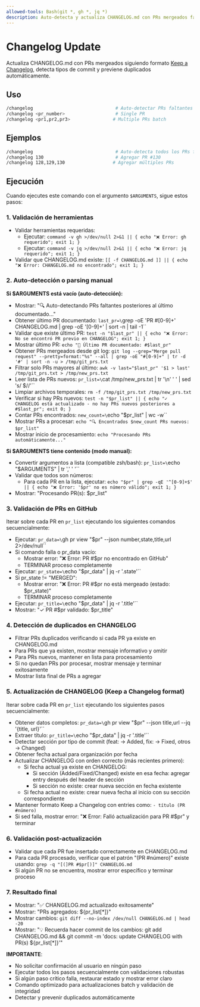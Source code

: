 ```yaml
---
allowed-tools: Bash(git *, gh *, jq *)
description: Auto-detecta y actualiza CHANGELOG.md con PRs mergeados faltantes
---
```


# Changelog Update

Actualiza CHANGELOG.md con PRs mergeados siguiendo formato [Keep a Changelog](https://keepachangelog.com/), detecta tipos de commit y previene duplicados automáticamente.

## Uso

```bash
/changelog                               # Auto-detectar PRs faltantes (recomendado)
/changelog <pr_number>                   # Single PR
/changelog <pr1,pr2,pr3>                # Multiple PRs batch
```

## Ejemplos

```bash
/changelog                               # Auto-detecta todos los PRs faltantes
/changelog 130                           # Agregar PR #130
/changelog 128,129,130                  # Agregar múltiples PRs
```

## Ejecución

Cuando ejecutes este comando con el argumento `$ARGUMENTS`, sigue estos pasos:

### 1. Validación de herramientas

- Validar herramientas requeridas:
  - Ejecutar: `command -v gh >/dev/null 2>&1 || { echo "❌ Error: gh requerido"; exit 1; }`
  - Ejecutar: `command -v jq >/dev/null 2>&1 || { echo "❌ Error: jq requerido"; exit 1; }`
- Validar que CHANGELOG.md existe: `[[ -f CHANGELOG.md ]] || { echo "❌ Error: CHANGELOG.md no encontrado"; exit 1; }`

### 2. Auto-detección o parsing manual

**Si $ARGUMENTS está vacío (auto-detección):**

- Mostrar: "🔍 Auto-detectando PRs faltantes posteriores al último documentado..."
- Obtener último PR documentado: `last_pr=\`grep -oE 'PR #[0-9]+' CHANGELOG.md | grep -oE '[0-9]+' | sort -n | tail -1\``
- Validar que existe último PR: `test -n "$last_pr" || { echo "❌ Error: No se encontró PR previo en CHANGELOG"; exit 1; }`
- Mostrar último PR: `echo "📍 Último PR documentado: #$last_pr"`
- Obtener PRs mergeados desde git log: `git log --grep="Merge pull request" --pretty=format:"%s" --all | grep -oE "#[0-9]+" | tr -d '#' | sort -n -u > /tmp/git_prs.txt`
- Filtrar solo PRs mayores al último: `awk -v last="$last_pr" '$1 > last' /tmp/git_prs.txt > /tmp/new_prs.txt`
- Leer lista de PRs nuevos: `pr_list=\`cat /tmp/new_prs.txt | tr '\n' ' ' | sed 's/ $//'\``
- Limpiar archivos temporales: `rm -f /tmp/git_prs.txt /tmp/new_prs.txt`
- Verificar si hay PRs nuevos: `test -n "$pr_list" || { echo "✓ CHANGELOG está actualizado - no hay PRs nuevos posteriores a #$last_pr"; exit 0; }`
- Contar PRs encontrados: `new_count=\`echo "$pr_list" | wc -w\``
- Mostrar PRs a procesar: `echo "🔍 Encontrados $new_count PRs nuevos: $pr_list"`
- Mostrar inicio de procesamiento: `echo "Procesando PRs automáticamente..."`

**Si $ARGUMENTS tiene contenido (modo manual):**

- Convertir argumentos a lista (compatible zsh/bash): `pr_list=\`echo "$ARGUMENTS" | tr ',' ' '\``
- Validar que todos son números:
  - Para cada PR en la lista, ejecutar: `echo "$pr" | grep -qE '^[0-9]+$' || { echo "❌ Error: '$pr' no es número válido"; exit 1; }`
- Mostrar: "Procesando PR(s): $pr_list"

### 3. Validación de PRs en GitHub

Iterar sobre cada PR en `pr_list` ejecutando los siguientes comandos secuencialmente:

- Ejecutar: `pr_data=\`gh pr view "$pr" --json number,state,title,url 2>/dev/null\``
- Si comando falla o pr_data vacío:
  - Mostrar error: "❌ Error: PR #$pr no encontrado en GitHub"
  - TERMINAR proceso completamente
- Ejecutar: `pr_state=\`echo "$pr_data" | jq -r '.state'\``
- Si pr_state != "MERGED":
  - Mostrar error: "❌ Error: PR #$pr no está mergeado (estado: $pr_state)"
  - TERMINAR proceso completamente
- Ejecutar: `pr_title=\`echo "$pr_data" | jq -r '.title'\``
- Mostrar: "✓ PR #$pr validado: $pr_title"

### 4. Detección de duplicados en CHANGELOG

- Filtrar PRs duplicados verificando si cada PR ya existe en CHANGELOG.md
- Para PRs que ya existen, mostrar mensaje informativo y omitir
- Para PRs nuevos, mantener en lista para procesamiento
- Si no quedan PRs por procesar, mostrar mensaje y terminar exitosamente
- Mostrar lista final de PRs a agregar

### 5. Actualización de CHANGELOG (Keep a Changelog format)

Iterar sobre cada PR en `pr_list` ejecutando los siguientes pasos secuencialmente:

- Obtener datos completos: `pr_data=\`gh pr view "$pr" --json title,url --jq '{title, url}'\``
- Extraer título: `pr_title=\`echo "$pr_data" | jq -r '.title'\``
- Detectar sección por tipo de commit (feat: → Added, fix: → Fixed, otros → Changed)
- Obtener fecha actual para organización por fecha
- Actualizar CHANGELOG con orden correcto (más recientes primero):
  - Si fecha actual ya existe en CHANGELOG:
    - Si sección (Added/Fixed/Changed) existe en esa fecha: agregar entry después del header de sección
    - Si sección no existe: crear nueva sección en fecha existente
  - Si fecha actual no existe: crear nueva fecha al inicio con su sección correspondiente
- Mantener formato Keep a Changelog con entries como: `- título (PR #número)`
- Si sed falla, mostrar error: "❌ Error: Falló actualización para PR #$pr" y terminar

### 6. Validación post-actualización

- Validar que cada PR fue insertado correctamente en CHANGELOG.md
- Para cada PR procesado, verificar que el patrón "(PR #número)" existe usando: `grep -q "[(]PR #$pr[)]" CHANGELOG.md`
- Si algún PR no se encuentra, mostrar error específico y terminar proceso

### 7. Resultado final

- Mostrar: "✅ CHANGELOG.md actualizado exitosamente"
- Mostrar: "PRs agregados: ${pr_list[*]}"
- Mostrar cambios: `git diff --no-index /dev/null CHANGELOG.md | head -20`
- Mostrar: "💡 Recuerda hacer commit de los cambios: git add CHANGELOG.md && git commit -m 'docs: update CHANGELOG with PR(s) ${pr_list[*]}'"

**IMPORTANTE**:

- No solicitar confirmación al usuario en ningún paso
- Ejecutar todos los pasos secuencialmente con validaciones robustas
- Si algún paso crítico falla, restaurar estado y mostrar error claro
- Comando optimizado para actualizaciones batch y validación de integridad
- Detectar y prevenir duplicados automáticamente
